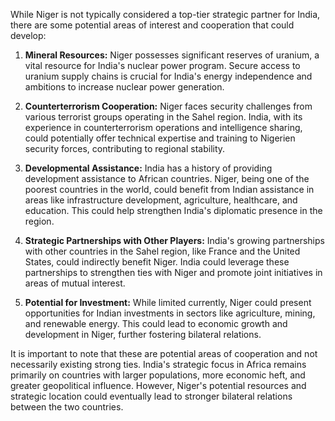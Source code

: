 While Niger is not typically considered a top-tier strategic partner for India, there are some potential areas of interest and cooperation that could develop:

1. **Mineral Resources:** Niger possesses significant reserves of uranium, a vital resource for India's nuclear power program. Secure access to uranium supply chains is crucial for India's energy independence and ambitions to increase nuclear power generation. 

2. **Counterterrorism Cooperation:** Niger faces security challenges from various terrorist groups operating in the Sahel region. India, with its experience in counterterrorism operations and intelligence sharing, could potentially offer technical expertise and training to Nigerien security forces, contributing to regional stability.

3. **Developmental Assistance:** India has a history of providing development assistance to African countries. Niger, being one of the poorest countries in the world, could benefit from Indian assistance in areas like infrastructure development, agriculture, healthcare, and education. This could help strengthen India's diplomatic presence in the region.

4. **Strategic Partnerships with Other Players:** India's growing partnerships with other countries in the Sahel region, like France and the United States, could indirectly benefit Niger. India could leverage these partnerships to strengthen ties with Niger and promote joint initiatives in areas of mutual interest.

5. **Potential for Investment:** While limited currently, Niger could present opportunities for Indian investments in sectors like agriculture, mining, and renewable energy. This could lead to economic growth and development in Niger, further fostering bilateral relations.

It is important to note that these are potential areas of cooperation and not necessarily existing strong ties. India's strategic focus in Africa remains primarily on countries with larger populations, more economic heft, and greater geopolitical influence. However, Niger's potential resources and strategic location could eventually lead to stronger bilateral relations between the two countries. 
